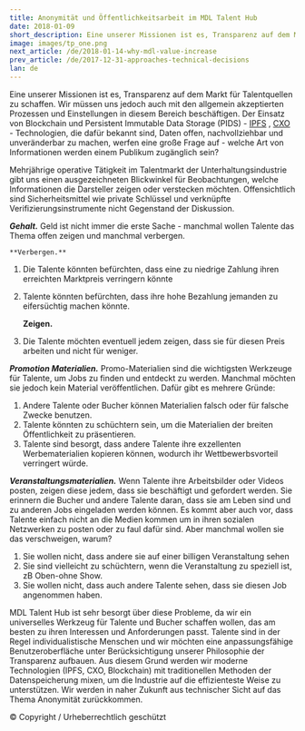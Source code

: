 ```yaml
---
title: Anonymität und Öffentlichkeitsarbeit im MDL Talent Hub
date: 2018-01-09
short_description: Eine unserer Missionen ist es, Transparenz auf dem Markt für Talentquellen zu schaffen.
image: images/tp_one.png
next_article: /de/2018-01-14-why-mdl-value-increase
prev_article: /de/2017-12-31-approaches-technical-decisions
lan: de
---
```


Eine unserer Missionen ist es, Transparenz auf dem Markt für Talentquellen zu schaffen. Wir müssen uns jedoch auch mit den allgemein akzeptierten Prozessen und Einstellungen in diesem Bereich beschäftigen. Der Einsatz von Blockchain und Persistent Immutable Data Storage (PIDS) - [IPFS](https://ipfs.io) , [CXO](https://www.skycoin.net) - Technologien, die dafür bekannt sind, Daten offen, nachvollziehbar und unveränderbar zu machen, werfen eine große Frage auf - welche Art von Informationen werden einem Publikum zugänglich sein?

Mehrjährige operative Tätigkeit im Talentmarkt der Unterhaltungsindustrie gibt uns einen ausgezeichneten Blickwinkel für Beobachtungen, welche Informationen die Darsteller zeigen oder verstecken möchten. Offensichtlich sind Sicherheitsmittel wie private Schlüssel und verknüpfte Verifizierungsinstrumente nicht Gegenstand der Diskussion.

***Gehalt.*** Geld ist nicht immer die erste Sache - manchmal wollen Talente das Thema offen zeigen  und manchmal verbergen.

    **Verbergen.**

1.	Die Talente könnten befürchten, dass eine zu niedrige Zahlung ihren erreichten Marktpreis verringern könnte
2.	Talente könnten befürchten, dass ihre hohe Bezahlung jemanden zu eifersüchtig machen könnte.

    **Zeigen.**

1.	Die Talente möchten eventuell jedem zeigen, dass sie für diesen Preis arbeiten und nicht für weniger.

***Promotion Materialien.*** Promo-Materialien sind die wichtigsten Werkzeuge für Talente, um Jobs zu finden und entdeckt zu werden. Manchmal möchten sie jedoch kein Material veröffentlichen. Dafür gibt es mehrere Gründe:

1.	Andere Talente oder Bucher können Materialien falsch oder für falsche Zwecke benutzen.
2.	Talente könnten zu schüchtern sein, um die Materialien der breiten Öffentlichkeit zu präsentieren.
3.	Talente sind besorgt, dass andere Talente ihre exzellenten Werbematerialien kopieren können, wodurch ihr Wettbewerbsvorteil verringert würde.

***Veranstaltungsmaterialien.*** Wenn Talente ihre Arbeitsbilder oder Videos posten, zeigen diese jedem, dass sie beschäftigt und gefordert werden. Sie erinnern die Bucher und andere Talente daran, dass sie am Leben sind und zu anderen Jobs eingeladen werden können. Es kommt aber auch vor, dass Talente einfach nicht an die Medien kommen um in ihren sozialen Netzwerken zu posten oder zu faul dafür sind. Aber manchmal wollen sie das verschweigen, warum?

1.	Sie wollen nicht, dass andere sie auf einer billigen Veranstaltung sehen
2.	Sie sind vielleicht zu schüchtern, wenn die Veranstaltung zu speziell ist, zB Oben-ohne Show.
3.	Sie wollen nicht, dass auch andere Talente sehen, dass sie diesen Job angenommen haben.

MDL Talent Hub ist sehr besorgt über diese Probleme, da wir ein universelles Werkzeug für Talente und Bucher schaffen wollen, das am besten zu ihren Interessen und Anforderungen passt. Talente sind in der Regel individualistische Menschen und wir möchten eine anpassungsfähige Benutzeroberfläche unter Berücksichtigung unserer Philosophie der Transparenz aufbauen. Aus diesem Grund werden wir moderne Technologien (IPFS, CXO, Blockchain) mit traditionellen Methoden der Datenspeicherung mixen, um die Industrie auf die effizienteste Weise zu unterstützen. Wir werden in naher Zukunft aus technischer Sicht auf das Thema Anonymität zurückkommen.

© Copyright / Urheberrechtlich geschützt
